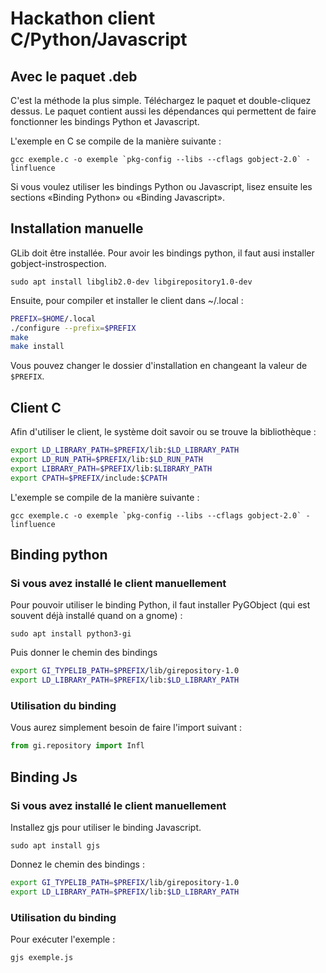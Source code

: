 
# Hackathon client C/Python/Javascript

## Avec le paquet .deb

C'est la méthode la plus simple. Téléchargez le paquet et double-cliquez dessus.
Le paquet contient aussi les dépendances qui permettent de faire fonctionner
les bindings Python et Javascript.

L'exemple en C se compile de la manière suivante :

    gcc exemple.c -o exemple `pkg-config --libs --cflags gobject-2.0` -linfluence
    
Si vous voulez utiliser les bindings Python ou Javascript, lisez ensuite les sections
«Binding Python» ou «Binding Javascript».

## Installation manuelle

GLib doit être installée. Pour avoir les bindings python, il faut ausi installer
gobject-instrospection.

    sudo apt install libglib2.0-dev libgirepository1.0-dev
    
Ensuite, pour compiler et installer le client dans ~/.local :

```bash    
PREFIX=$HOME/.local
./configure --prefix=$PREFIX
make
make install
```

Vous pouvez changer le dossier d'installation en changeant la valeur de `$PREFIX`.

## Client C
    
Afin d'utiliser le client, le système doit savoir ou se trouve
la bibliothèque :

```bash
export LD_LIBRARY_PATH=$PREFIX/lib:$LD_LIBRARY_PATH
export LD_RUN_PATH=$PREFIX/lib:$LD_RUN_PATH
export LIBRARY_PATH=$PREFIX/lib:$LIBRARY_PATH
export CPATH=$PREFIX/include:$CPATH
```

L'exemple se compile de la manière suivante :

    gcc exemple.c -o exemple `pkg-config --libs --cflags gobject-2.0` -linfluence
    
## Binding python

### Si vous avez installé le client manuellement

Pour pouvoir utiliser le binding Python, il faut installer PyGObject (qui est
souvent déjà installé quand on a gnome) :

    sudo apt install python3-gi
    
Puis donner le chemin des bindings

```bash
export GI_TYPELIB_PATH=$PREFIX/lib/girepository-1.0
export LD_LIBRARY_PATH=$PREFIX/lib:$LD_LIBRARY_PATH
```
    
### Utilisation du binding

Vous aurez simplement besoin de faire l'import suivant :

```python
from gi.repository import Infl
```

## Binding Js

### Si vous avez installé le client manuellement

Installez gjs pour utiliser le binding Javascript.

    sudo apt install gjs

Donnez le chemin des bindings :

```bash
export GI_TYPELIB_PATH=$PREFIX/lib/girepository-1.0
export LD_LIBRARY_PATH=$PREFIX/lib:$LD_LIBRARY_PATH
```

### Utilisation du binding

Pour exécuter l'exemple :

    gjs exemple.js

